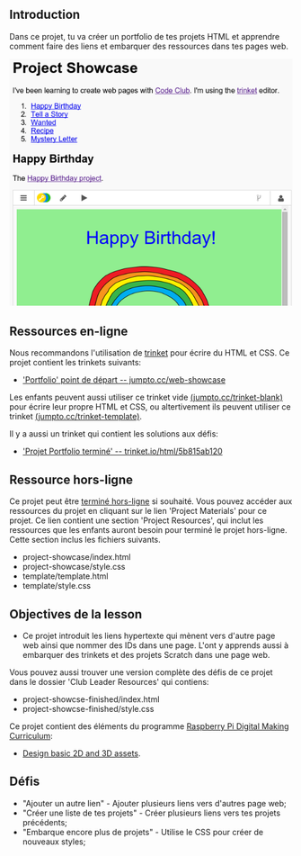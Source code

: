 ## Introduction

Dans ce projet, tu va créer un portfolio de tes projets HTML et apprendre comment faire des liens et embarquer des ressources dans tes pages web.

![screenshot](images/showcase-intro.png)

## Ressources en-ligne

Nous recommandons l'utilisation de [trinket](https://trinket.io/) pour écrire du HTML et CSS. Ce projet contient les trinkets suivants:

+ ['Portfolio' point de départ  -- jumpto.cc/web-showcase](http://jumpto.cc/web-showcase)

Les enfants peuvent aussi utiliser ce trinket vide [(jumpto.cc/trinket-blank)](http://jumpto.cctrinket-blank) pour écrire leur propre HTML et CSS, ou altertivement ils peuvent utiliser ce trinket [(jumpto.cc/trinket-template)](http://jumpto.cc/trinket-template).

Il y a aussi un trinket qui contient les solutions aux défis:

+ ['Projet Portfolio terminé' -- trinket.io/html/5b815ab120](https://trinket.io/html/5b815ab120)

## Ressource hors-ligne
Ce projet peut être [terminé hors-ligne](https://www.codeclubprojects.org/en-GB/resources/webdev-working-offline/) si souhaité. Vous pouvez accéder aux ressources du projet en cliquant sur le lien 'Project Materials' pour ce projet. Ce lien contient une section 'Project Resources', qui inclut les ressources que les enfants auront besoin pour terminé le projet hors-ligne. Cette section inclus les fichiers suivants.

+ project-showcase/index.html
+ project-showcase/style.css
+ template/template.html
+ template/style.css

## Objectives de la lesson
+ Ce projet introduit les liens hypertexte qui mènent vers d'autre page web ainsi que nommer des IDs dans une page. L'ont y apprends aussi à embarquer des trinkets et des projets Scratch dans une page web.

Vous pouvez aussi trouver une version complète des défis de ce projet dans le dossier 'Club Leader Resources' qui contiens:

+ project-showcse-finished/index.html
+ project-showcse-finished/style.css

Ce projet contient des éléments du programme [Raspberry Pi Digital Making Curriculum](http://rpf.io/curriculum):

+ [Design basic 2D and 3D assets](https://www.raspberrypi.org/curriculum/design/creator).

## Défis
+ "Ajouter un autre lien" - Ajouter plusieurs liens vers d'autres page web;
+ "Créer une liste de tes projets" - Créer plusieurs liens vers tes projets précédents;
+ "Embarque encore plus de projets" - Utilise le CSS pour créer de nouveaux styles;

